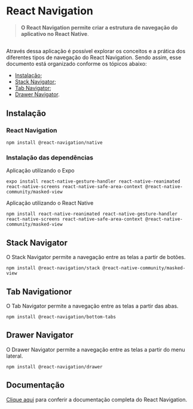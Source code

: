 # React Navigation
> **O React Navigation permite criar a estrutura de navegação do aplicativo no React Native**.
##

Através dessa aplicação é possível explorar os conceitos e a prática dos diferentes tipos de navegação do React Navigation. Sendo assim, esse documento está organizado conforme os tópicos abaixo:
- [Instalação](#instalação);
- [Stack Navigator](#stack%20navigator);
- [Tab Navigator](#tab%20navigator);
- [Drawer Navigator](#drawer%20navigator). 

## Instalação

### React Navigation

```
npm install @react-navigation/native
```

### Instalação das dependências

Aplicação utilizando o Expo

```
expo install react-native-gesture-handler react-native-reanimated react-native-screens react-native-safe-area-context @react-native-community/masked-view
```

Aplicação utilizando o React Native

```
npm install react-native-reanimated react-native-gesture-handler react-native-screens react-native-safe-area-context @react-native-community/masked-view
```

## Stack Navigator

O Stack Navigator permite a navegação entre as telas a partir de botões.

```
npm install @react-navigation/stack @react-native-community/masked-view
```

## Tab Navigationor

O Tab Navigator permite a navegação entre as telas a partir das abas.

```
npm install @react-navigation/bottom-tabs
```

## Drawer Navigator

O Drawer Navigator permite a navegação entre as telas a partir do menu lateral.

```
npm install @react-navigation/drawer
```

## Documentação

[Clique aqui](https://reactnavigation.org/) para conferir a documentação completa do React Navigation.